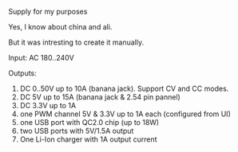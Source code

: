 Supply for my purposes

Yes, I know about china and ali.

But it was intresting to create it manually.

Input: AC 180..240V

Outputs:
1. DC 0..50V up to 10A (banana jack). Support CV and CC modes.
2. DC 5V up to 15A (banana jack & 2.54 pin pannel)
3. DC 3.3V up to 1A
4. one PWM channel 5V & 3.3V up to 1A each (configured from UI)
5. one USB port with QC2.0 chip (up to 18W)
6. two USB ports with 5V/1.5A output
7. One Li-Ion charger with 1A output current
